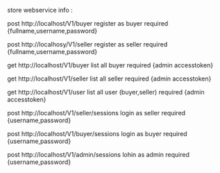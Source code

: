 store webservice info :
<p>post http://localhost/V1/buyer register as buyer required {fullname,username,password}</p>
<p>post http://localhosy/V1/seller register as seller required {fullname,username,password}</p>
<p>get http://localhost/V1/buyer list all buyer required {admin accesstoken}</p>
<p></p>get http://localhost/V1/seller list all seller required {admin accesstoken}</p>
<p>get http://localhost/V1/user list all user (buyer,seller) required {admin accesstoken}</p>
<p>post http://localhost/V1/seller/sessions login as seller required {username,password}</p>
<p>post http://localhost/V1/buyer/sessions login as buyer required {username,password}</p>
<p>post http://localhost/V1/admin/sessions lohin as admin required {username,password}</p>
